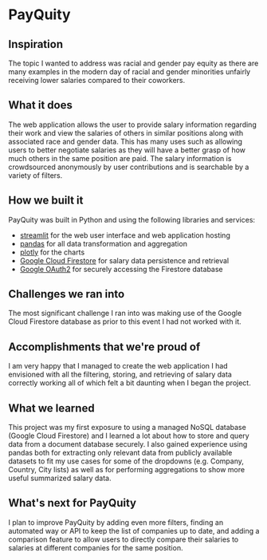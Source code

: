 # PayQuity

## Inspiration
The topic I wanted to address was racial and gender pay equity as there are many examples in the modern day of racial and gender minorities unfairly receiving lower salaries compared to their coworkers.

## What it does
The web application allows the user to provide salary information regarding their work and view the salaries of others in similar positions along with associated race and gender data. This has many uses such as allowing users to better negotiate salaries as they will have a better grasp of how much others in the same position are paid. The salary information is crowdsourced anonymously by user contributions and is searchable by a variety of filters.

## How we built it
PayQuity was built in Python and using the following libraries and services:

* [streamlit](https://github.com/streamlit/streamlit) for the web user interface and web application hosting
* [pandas](https://github.com/pandas-dev/pandas) for all data transformation and aggregation
* [plotly](https://github.com/plotly/plotly.py) for the charts
* [Google Cloud Firestore](https://github.com/googleapis/python-firestore) for salary data persistence and retrieval
* [Google OAuth2](https://github.com/googleapis/google-auth-library-python-oauthlib) for securely accessing the Firestore database

## Challenges we ran into
The most significant challenge I ran into was making use of the Google Cloud Firestore database as prior to this event I had not worked with it.

## Accomplishments that we're proud of
I am very happy that I managed to create the web application I had envisioned with all the filtering, storing, and retrieving of salary data correctly working all of which felt a bit daunting when I began the project.

## What we learned
This project was my first exposure to using a managed NoSQL database (Google Cloud Firestore) and I learned a lot about how to store and query data from a document database securely. I also gained experience using pandas both for extracting only relevant data from publicly available datasets to fit my use cases for some of the dropdowns (e.g. Company, Country, City lists) as well as for performing aggregations to show more useful summarized salary data.

## What's next for PayQuity
I plan to improve PayQuity by adding even more filters, finding an automated way or API to keep the list of companies up to date, and adding a comparison feature to allow users to directly compare their salaries to salaries at different companies for the same position. 

